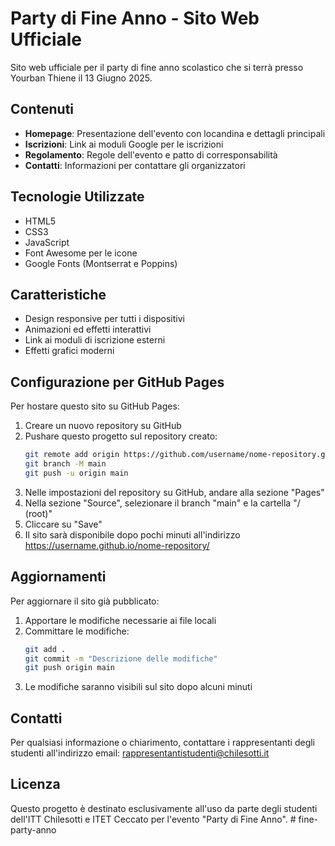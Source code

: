 # Party di Fine Anno - Sito Web Ufficiale

Sito web ufficiale per il party di fine anno scolastico che si terrà presso Yourban Thiene il 13 Giugno 2025.

## Contenuti

- **Homepage**: Presentazione dell'evento con locandina e dettagli principali
- **Iscrizioni**: Link ai moduli Google per le iscrizioni
- **Regolamento**: Regole dell'evento e patto di corresponsabilità
- **Contatti**: Informazioni per contattare gli organizzatori

## Tecnologie Utilizzate

- HTML5
- CSS3
- JavaScript
- Font Awesome per le icone
- Google Fonts (Montserrat e Poppins)

## Caratteristiche

- Design responsive per tutti i dispositivi
- Animazioni ed effetti interattivi
- Link ai moduli di iscrizione esterni
- Effetti grafici moderni

## Configurazione per GitHub Pages

Per hostare questo sito su GitHub Pages:

1. Creare un nuovo repository su GitHub
2. Pushare questo progetto sul repository creato:
   ```bash
   git remote add origin https://github.com/username/nome-repository.git
   git branch -M main
   git push -u origin main
   ```
3. Nelle impostazioni del repository su GitHub, andare alla sezione "Pages"
4. Nella sezione "Source", selezionare il branch "main" e la cartella "/ (root)"
5. Cliccare su "Save"
6. Il sito sarà disponibile dopo pochi minuti all'indirizzo https://username.github.io/nome-repository/

## Aggiornamenti

Per aggiornare il sito già pubblicato:

1. Apportare le modifiche necessarie ai file locali
2. Committare le modifiche:
   ```bash
   git add .
   git commit -m "Descrizione delle modifiche"
   git push origin main
   ```
3. Le modifiche saranno visibili sul sito dopo alcuni minuti

## Contatti

Per qualsiasi informazione o chiarimento, contattare i rappresentanti degli studenti all'indirizzo email:
rappresentantistudenti@chilesotti.it

## Licenza

Questo progetto è destinato esclusivamente all'uso da parte degli studenti dell'ITT Chilesotti e ITET Ceccato per l'evento "Party di Fine Anno". # fine-party-anno
